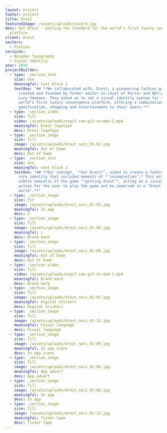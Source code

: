 ```yaml
---
layout: project
footer: project
title: Drest
featuredImage: /assets/uploads/cover5.jpg
desc: Get Drest - Setting the standard for the world’s first luxury convergence
  platform
client: Drest
sectors:
  - Fashion
services:
  - Bespoke Typography
  - Visual Identity
year: 2019
projectBuilder:
  - type: _section_text
    size: one
    meaningful: text block 1
    textOne: "## **We collaborated with, Drest; a pioneering fashion gaming brand
      created and founded by former editor-in-chief of Porter and NET-A-PORTER,
      Lucy Yeomans. They asked us to set a visual identity system for the
      world’s first luxury convergence platform, offering a combination of
      gamification, shopping and entertainment to their users.**"
  - type: _section_video
    size: fill
    video: /assets/uploads/ezgif.com-gif-to-mp4-2.mp4
    meaningful: Drest logotype
    desc: Drest logotype
  - type: _section_image
    size: fill
    image: /assets/uploads/drest_nari_01-02.jpg
    meaningful: Out of home
    desc: Out of home
  - type: _section_text
    size: one
    meaningful: text block 2
    textOne: "## **Our concept, ‘*Get Drest*’, aimed to create a fashion-orientated
      core identity that included moments of *‘incompletion’.* This provided the
      subtle semiotic of the game ‘*getting drest’*, acting as a visual call to
      action for the user to play the game and be immersed in a ‘Drest fashion
      world’.**"
  - type: _section_image
    size: fit
    image: /assets/uploads/drest_nari_01-03.jpg
    meaningful: In app
    desc: v
  - type: _section_image
    size: fill
    image: /assets/uploads/drest_nari_01-05.jpg
    meaningful: c
    desc: Brand mark
  - type: _section_image
    size: fill
    image: /assets/uploads/drest_nari_01-08.jpg
    meaningful: Out of home
    desc: Out of home
  - type: _section_video
    size: fill
    video: /assets/uploads/ezgif.com-gif-to-mp4-3.mp4
    meaningful: Brand mark
    desc: Brand mark
  - type: _section_image
    size: fill
    image: /assets/uploads/drest_nari_01-07.jpg
    meaningful: Digital stickers
    desc: Digital stickers
  - type: _section_image
    size: fill
    image: /assets/uploads/drest_nari_01-11.jpg
    meaningful: Visual language
    desc: Visual language
  - type: _section_image
    size: fill
    image: /assets/uploads/drest_nari_01-09.jpg
    meaningful: In app icons
    desc: In app icons
  - type: _section_image
    size: fill
    image: /assets/uploads/drest_nari_01-04.jpg
    meaningful: App advert
    desc: App advert
  - type: _section_image
    size: fill
    image: /assets/uploads/drest_nari_01-06.jpg
    meaningful: In app
    desc: In app
  - type: _section_image
    size: fill
    image: /assets/uploads/drest_nari_01-12.jpg
    meaningful: Ticker tape
    desc: Ticker tape
---
```

